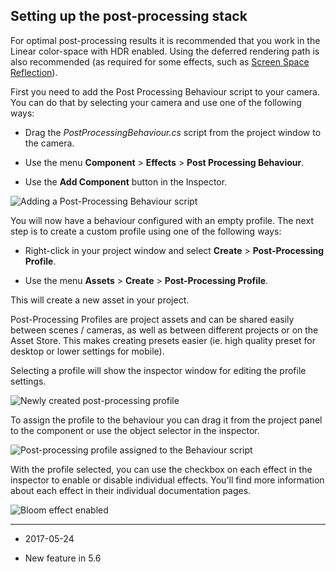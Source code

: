 ## Setting up the post-processing stack

For optimal post-processing results it is recommended that you work in the Linear color-space with HDR enabled. Using the deferred rendering path is also recommended (as required for some effects, such as [Screen Space Reflection](PostProcessing-ScreenSpaceReflection)).

First you need to add the Post Processing Behaviour script to your camera. You can do that by selecting your camera and use one of the following ways:

* Drag the _PostProcessingBehaviour.cs_ script from the project window to the camera.

* Use the menu __Component__ > __Effects__ > __Post Processing Behaviour__.

* Use the __Add Component__ button in the Inspector.

![Adding a Post-Processing Behaviour script](../uploads/Main/PostProcessing-Stack-SetUp-0.png)

You will now have a behaviour configured with an empty profile. The next step is to create a custom profile using one of the following ways:

* Right-click in your project window and select __Create__ > __Post-Processing Profile__.

* Use the menu __Assets__ > __Create__ > __Post-Processing Profile__.

This will create a new asset in your project.

Post-Processing Profiles are project assets and can be shared easily between scenes / cameras, as well as between different projects or on the Asset Store. This makes creating presets easier (ie. high quality preset for desktop or lower settings for mobile).

Selecting a profile will show the inspector window for editing the profile settings.

![Newly created post-processing profile](../uploads/Main/PostProcessing-Stack-SetUp-1.png)

To assign the profile to the behaviour you can drag it from the project panel to the component or use the object selector in the inspector.

![Post-processing profile assigned to the Behaviour script](../uploads/Main/PostProcessing-Stack-SetUp-2.png)

With the profile selected, you can use the checkbox on each effect in the inspector to enable or disable individual effects. You'll find more information about each effect in their individual documentation pages.

![Bloom effect enabled](../uploads/Main/PostProcessing-Stack-SetUp-3.png)

---

* <span class="page-edit"> 2017-05-24  <!-- include IncludeTextNewPageSomeEdit --></span>

* <span class="page-history">New feature in 5.6</span>
